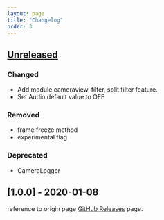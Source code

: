 ```yaml
---
layout: page
title: "Changelog"
order: 3
---
```


## [Unreleased](https://github.com/kuloud/CameraView/tree/HEAD)

### Changed
- Add module cameraview-filter, split filter feature.
- Set Audio default value to OFF

### Removed
- frame freeze method
- experimental flag

### Deprecated
- CameraLogger

## [1.0.0] - 2020-01-08

reference to origin page [GitHub Releases](https://github.com/natario1/CameraView/releases) page.

